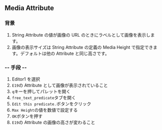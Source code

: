 ## Media Attribute

### 背景

1. String Attribute の値が画像の URL のときにラベルとして画像を表示します。
2. 画像の表示サイズは String Attribute の定義の Media Height で指定できます。デフォルトは他の Attribute と同じ高さです。

### -- 手段 --

1. Editor1 を選択
2. `E19`の Attribute として画像が表示されていること
3. `q`キーを押してパレットを開く
4. `free_text_predicate`タブを開く
5. `Edit this predicate.`ボタンをクリック
6. `Max Height`の値を数値で設定する
7. `OK`ボタンを押す
8. `E19`の Attribute の画像の高さが変わること
